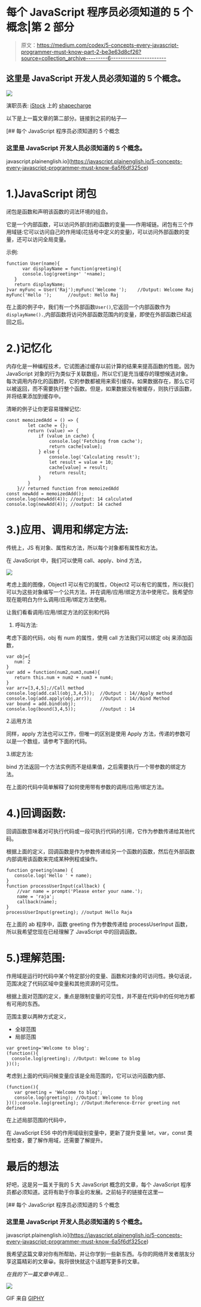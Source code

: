 # 每个 JavaScript 程序员必须知道的 5 个概念|第 2 部分

> 原文：<https://medium.com/codex/5-concepts-every-javascript-programmer-must-know-part-2-be3e63d8cf26?source=collection_archive---------6----------------------->

## 这里是 JavaScript 开发人员必须知道的 5 个概念。

![](img/a17f673f3b8331c571e8019e44254264.png)

演职员表: [iStock](https://www.istockphoto.com/) 上的 [shapecharge](https://www.istockphoto.com/en/photo/digitally-enhanced-shot-of-two-attractive-businesswomen-working-in-the-office-gm1322205536-408240560?phrase=javascript)

以下是上一篇文章的第二部分。链接到之前的帖子—

[](https://javascript.plainenglish.io/5-concepts-every-javascript-programmer-must-know-6a5f6df325ce) [## 每个 JavaScript 程序员必须知道的 5 个概念

### 这里是 JavaScript 开发人员必须知道的 5 个概念。

javascript.plainenglish.io](https://javascript.plainenglish.io/5-concepts-every-javascript-programmer-must-know-6a5f6df325ce) 

# 1.)JavaScript 闭包

闭包是函数和声明该函数的词法环境的组合。

它是一个内部函数，可以访问外部(封闭)函数的变量——作用域链。闭包有三个作用域链:它可以访问自己的作用域(花括号中定义的变量)，可以访问外部函数的变量，还可以访问全局变量。

示例:

```
function User(name){  
      var displayName = function(greeting){
      console.log(greeting+' '+name);
   }
   return displayName;
}var myFunc = User('Raj');myFunc('Welcome ');    //Output: Welcome Raj
myFunc('Hello ');      //output: Hello Raj
```

在上面的例子中，我们有一个外部函数`User()`,它返回一个内部函数作为`displayName().`,内部函数将访问外部函数范围内的变量，即使在外部函数已经返回之后。

# 2.)记忆化

内存化是一种编程技术，它试图通过缓存以前计算的结果来提高函数的性能。因为 JavaScript 对象的行为类似于关联数组，所以它们是充当缓存的理想候选对象。每次调用内存化的函数时，它的参数都被用来索引缓存。如果数据存在，那么它可以被返回，而不需要执行整个函数。但是，如果数据没有被缓存，则执行该函数，并将结果添加到缓存中。

清晰的例子让你更容易理解记忆:

```
const memoizedAdd = () => {
        let cache = {};
        return (value) => {
            if (value in cache) {
                console.log('Fetching from cache');
                return cache[value];
            } else {
                console.log('Calculating result');
                let result = value + 10;
                cache[value] = result;
                return result;
            }
        }
    }// returned function from memoizedAdd
const newAdd = memoizedAdd();
console.log(newAdd(4)); //output: 14 calculated
console.log(newAdd(4)); //output: 14 cached
```

# 3.)应用、调用和绑定方法:

传统上，JS 有对象、属性和方法，所以每个对象都有属性和方法。

在 JavaScript 中，我们可以使用 call、apply、bind 方法，

![](img/d02d0f90d6a58a45c62de3549964d758.png)

考虑上面的图像，Object1 可以有它的属性，Object2 可以有它的属性，所以我们可以为这些对象编写一个公共方法，并在调用/应用/绑定方法中使用它。我希望你现在能明白为什么调用/应用/绑定方法使用。

让我们看看调用/应用/绑定方法的区别和代码

1.  呼叫方法:

考虑下面的代码，obj 有 num 的属性，使用 call 方法我们可以绑定 obj 来添加函数，

```
var obj={
   num: 2
}
var add = function(num2,num3,num4){
   return this.num + num2 + num3 + num4;
}
var arr=[3,4,5];//Call method 
console.log(add.call(obj,3,4,5));  //Output : 14//Apply method
console.log(add.apply(obj,arr));   //Output : 14//bind Method
var bound = add.bind(obj);
console.log(bound(3,4,5));         //output : 14
```

2.运用方法

同样，apply 方法也可以工作，但唯一的区别是使用 Apply 方法，传递的参数可以是一个数组，请参考下面的代码。

3.绑定方法:

bind 方法返回一个方法实例而不是结果值，之后需要执行一个带参数的绑定方法。

在上面的代码中简单解释了如何使用带有参数的调用/应用/绑定方法。

# 4.)回调函数:

回调函数意味着对可执行代码或一段可执行代码的引用，它作为参数传递给其他代码。

根据上面的定义，回调函数是作为参数传递给另一个函数的函数，然后在外部函数内部调用该函数来完成某种例程或操作。

```
function greeting(name) {
   console.log('Hello ' + name);
}
function processUserInput(callback) {
    //var name = prompt('Please enter your name.');
    name = 'raja';
    callback(name);
}
processUserInput(greeting); //output Hello Raja
```

在上面的 ab 程序中，函数 greeting 作为参数传递给 processUserInput 函数，所以我希望您现在已经理解了 JavaScript 中的回调函数。

# 5.)理解范围:

作用域是运行时代码中某个特定部分的变量、函数和对象的可访问性。换句话说，范围决定了代码区域中变量和其他资源的可见性。

根据上面对范围的定义，重点是限制变量的可见性，并不是在代码中的任何地方都有可用的东西。

范围主要以两种方式定义，

*   全球范围
*   局部范围

```
var greeting='Welcome to blog';
(function(){
  console.log(greeting); //Output: Welcome to blog
})();
```

考虑到上面的代码问候变量应该是全局范围的，它可以访问函数内部、

```
(function(){
   var greeting = 'Welcome to blog';
   console.log(greeting); //Output: Welcome to blog
})();console.log(greeting); //Output:Reference-Error greeting not defined
```

在上述局部范围的代码中，

在 JavaScript ES6 中的作用域级别变量中，更新了提升变量 let，var，const 类型检查，要了解作用域，还需要了解提升。

# 最后的想法

好吧，这是另一篇关于我的 5 大 JavaScript 概念的文章，每个 JavaScript 程序员都必须知道。这将有助于你事业的发展。之前帖子的链接在这里—

[](https://javascript.plainenglish.io/5-concepts-every-javascript-programmer-must-know-6a5f6df325ce) [## 每个 JavaScript 程序员必须知道的 5 个概念

### 这里是 JavaScript 开发人员必须知道的 5 个概念。

javascript.plainenglish.io](https://javascript.plainenglish.io/5-concepts-every-javascript-programmer-must-know-6a5f6df325ce) 

我希望这篇文章对你有所帮助，并让你学到一些新东西。与你的网络开发者朋友分享这篇精彩的文章😀。我将很快就这个话题写更多的文章。

*在我的下一篇文章中再见…*

![](img/69a803a89816a41ec3f220004319ec3a.png)

GIF 来自 [GIPHY](https://media.giphy.com/media/YorwDAH66ln3O/giphy.gif)